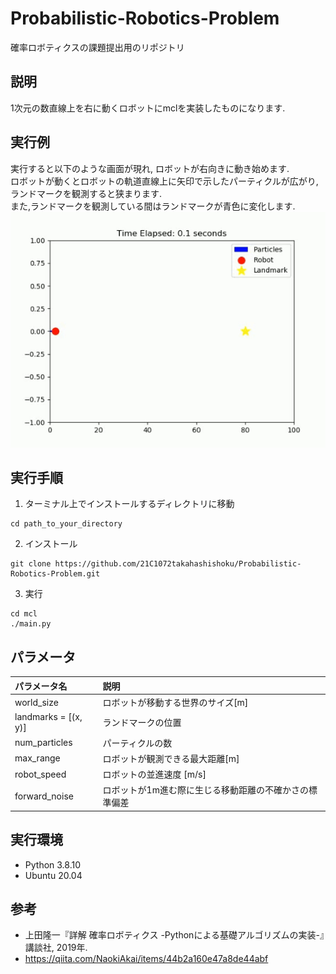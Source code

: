 # Probabilistic-Robotics-Problem
確率ロボティクスの課題提出用のリポジトリ

## 説明
1次元の数直線上を右に動くロボットにmclを実装したものになります.

## 実行例
実行すると以下のような画面が現れ, ロボットが右向きに動き始めます. \
ロボットが動くとロボットの軌道直線上に矢印で示したパーティクルが広がり, ランドマークを観測すると狭まります. \
また,ランドマークを観測している間はランドマークが青色に変化します.\
<img src="images/mcl.gif">

## 実行手順
1) ターミナル上でインストールするディレクトリに移動
```
cd path_to_your_directory
```
2) インストール
```
git clone https://github.com/21C1072takahashishoku/Probabilistic-Robotics-Problem.git
```
3) 実行
```
cd mcl
./main.py
```
## パラメータ
|パラメータ名|説明|
|:---|:---|
|world_size|ロボットが移動する世界のサイズ[m]|
|landmarks = [(x, y)]|ランドマークの位置|
|num_particles|パーティクルの数|
|max_range|ロボットが観測できる最大距離[m]|
|robot_speed|ロボットの並進速度 [m/s]|
|forward_noise|ロボットが1m進む際に生じる移動距離の不確かさの標準偏差|

## 実行環境
- Python 3.8.10
- Ubuntu 20.04

## 参考
- 上田隆一『詳解 確率ロボティクス -Pythonによる基礎アルゴリズムの実装-』講談社, 2019年.
- https://qiita.com/NaokiAkai/items/44b2a160e47a8de44abf
